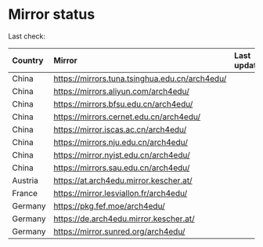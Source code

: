 <script src="./time.js"></script>
# Mirror status
Last check: <script type="text/javascript">localize(1732109436.3844674);</script>

|Country|Mirror|Last update|
|:------|:-----|:----------|
|China|https://mirrors.tuna.tsinghua.edu.cn/arch4edu/|<script type="text/javascript">localize(1732085134);</script>|
|China|https://mirrors.aliyun.com/arch4edu/|<script type="text/javascript">localize(1732041759);</script>|
|China|https://mirrors.bfsu.edu.cn/arch4edu/|<script type="text/javascript">localize(1732041759);</script>|
|China|https://mirrors.cernet.edu.cn/arch4edu/|<script type="text/javascript">localize(1732085134);</script>|
|China|https://mirror.iscas.ac.cn/arch4edu/|<script type="text/javascript">localize(1732041759);</script>|
|China|https://mirrors.nju.edu.cn/arch4edu/|<script type="text/javascript">localize(1731998723);</script>|
|China|https://mirror.nyist.edu.cn/arch4edu/|<script type="text/javascript">localize(1732085134);</script>|
|China|https://mirrors.sau.edu.cn/arch4edu/|<script type="text/javascript">localize(1729319991);</script>|
|Austria|https://at.arch4edu.mirror.kescher.at/|<script type="text/javascript">localize(1732085134);</script>|
|France|https://mirror.lesviallon.fr/arch4edu/|<script type="text/javascript">localize(1732085134);</script>|
|Germany|https://pkg.fef.moe/arch4edu/|<script type="text/javascript">localize(1732085134);</script>|
|Germany|https://de.arch4edu.mirror.kescher.at/|<script type="text/javascript">localize(1732085134);</script>|
|Germany|https://mirror.sunred.org/arch4edu/|<script type="text/javascript">localize(1732085134);</script>|

<script src="./tablefilter/tablefilter.js"></script>
<script src="./table.js"></script>